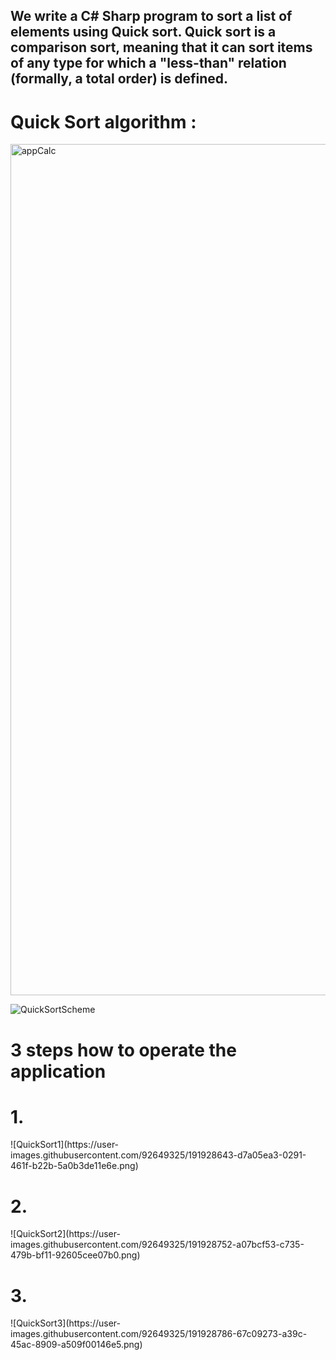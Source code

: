 <h2>We write a C# Sharp program to sort a list of elements using Quick sort.
Quick sort is a comparison sort, meaning that it can sort items of any type for which a "less-than" relation (formally, a total order) is defined.</h2>

<h1>  Quick Sort algorithm :  </h1>
<img width="1362" alt="appCalc" src="https://user-images.githubusercontent.com/92649325/191928381-3bfc6cb8-b115-49b6-b37f-4c57b3a7c190.png">

![QuickSortScheme](https://user-images.githubusercontent.com/92649325/191928381-3bfc6cb8-b115-49b6-b37f-4c57b3a7c190.png)

<h1>  3 steps how to operate the application  </h1>
<h1> 1. </h1>
![QuickSort1](https://user-images.githubusercontent.com/92649325/191928643-d7a05ea3-0291-461f-b22b-5a0b3de11e6e.png)
<h1> 2. </h1>
![QuickSort2](https://user-images.githubusercontent.com/92649325/191928752-a07bcf53-c735-479b-bf11-92605cee07b0.png)

<h1> 3. </h1>
![QuickSort3](https://user-images.githubusercontent.com/92649325/191928786-67c09273-a39c-45ac-8909-a509f00146e5.png)
